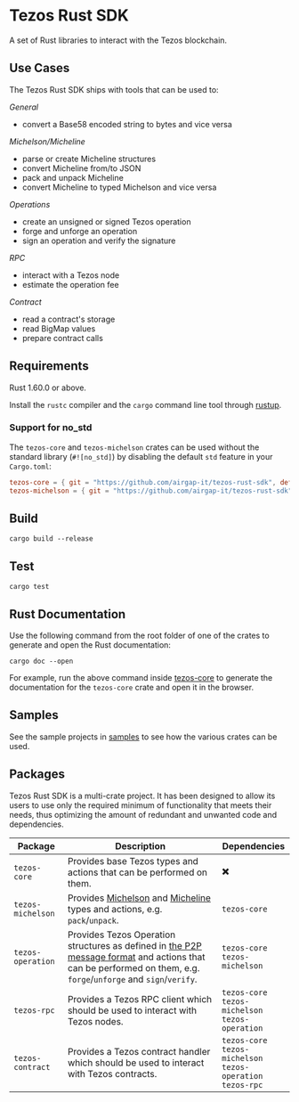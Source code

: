# Tezos Rust SDK

A set of Rust libraries to interact with the Tezos blockchain.

## Use Cases

The Tezos Rust SDK ships with tools that can be used to:

*General*
- convert a Base58 encoded string to bytes and vice versa

*Michelson/Micheline*
- parse or create Micheline structures
- convert Micheline from/to JSON
- pack and unpack Micheline
- convert Micheline to typed Michelson and vice versa

*Operations*
- create an unsigned or signed Tezos operation
- forge and unforge an operation
- sign an operation and verify the signature

*RPC*
- interact with a Tezos node
- estimate the operation fee

*Contract*
- read a contract's storage
- read BigMap values
- prepare contract calls

## Requirements

Rust 1.60.0 or above.

Install the `rustc` compiler and the `cargo` command line tool through [rustup](https://rustup.rs).

### Support for no_std

The `tezos-core` and `tezos-michelson` crates can be used without the standard library (`#![no_std]`) by disabling
the default `std` feature in your `Cargo.toml`:

```toml
tezos-core = { git = "https://github.com/airgap-it/tezos-rust-sdk", default-features = false }
tezos-michelson = { git = "https://github.com/airgap-it/tezos-rust-sdk", default-features = false }
```

## Build

```shell
cargo build --release
```

## Test

```shell
cargo test
```

## Rust Documentation

Use the following command from the root folder of one of the crates to generate and open the Rust documentation:

```shell
cargo doc --open
```

For example, run the above command inside [tezos-core](tezos-core) to generate the documentation for the `tezos-core`
crate and open it in the browser.

## Samples

See the sample projects in [samples](samples) to see how the various crates can be used.

## Packages

Tezos Rust SDK is a multi-crate project. It has been designed to allow its users to use only the required minimum of functionality that meets their needs, thus optimizing the amount of redundant and unwanted code and dependencies.

| Package            | Description                                                          | Dependencies        |
|--------------------|----------------------------------------------------------------------|---------------------|
| `tezos-core`      | Provides base Tezos types and actions that can be performed on them. | ✖️                   |
| `tezos-michelson` | Provides [Michelson](https://tezos.gitlab.io/active/michelson.html) and [Micheline](https://tezos.gitlab.io/shell/micheline.html) types and actions, e.g. `pack`/`unpack`.                                    | `tezos-core`                                                                        |
| `tezos-operation` | Provides Tezos Operation structures as defined in [the P2P message format](https://tezos.gitlab.io/shell/p2p_api.html) and actions that can be performed on them, e.g. `forge`/`unforge` and `sign`/`verify`. | `tezos-core` <br /> `tezos-michelson`                                              |
| `tezos-rpc`       | Provides a Tezos RPC client which should be used to interact with Tezos nodes.                                                                                                                                | `tezos-core` <br /> `tezos-michelson` <br /> `tezos-operation`                    |
| `tezos-contract`  | Provides a Tezos contract handler which should be used to interact with Tezos contracts.                                                                                                                      | `tezos-core` <br /> `tezos-michelson` <br /> `tezos-operation` <br />`tezos-rpc` |
